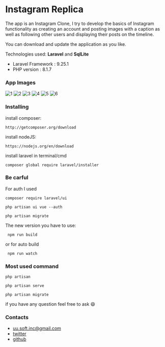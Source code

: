 # Instagram Replica

The app is an Instagram Clone, I try to develop the basics of Instagram functionality as creating an account and posting images with a caption as well as following other users and displaying their posts on the timeline.

You can download and update the application as you like.

Technologies used: __Laravel__ and __SqlLite__

- Laravel Framework : 9.25.1<br>
- PHP version : 8.1.7

### App Images
![1](https://user-images.githubusercontent.com/63449913/186558507-ec4fcaf9-a0c4-4e94-826f-9d736e1d5aae.JPG)
![2](https://user-images.githubusercontent.com/63449913/186558513-589ac46c-fdc2-4da7-996a-c3e41b82a539.JPG)
![3](https://user-images.githubusercontent.com/63449913/186558519-e48d467a-f596-4848-bace-7e736951d0cc.JPG)
![4](https://user-images.githubusercontent.com/63449913/186558525-3fac94d3-9252-4109-b70e-0c9d9958af76.JPG)
![5](https://user-images.githubusercontent.com/63449913/186558530-f50a684d-114c-43f6-93d7-1156ba74f0be.JPG)
![6](https://user-images.githubusercontent.com/63449913/186561055-3cbf4f7b-ed41-4216-9d35-e4a1f5ab6791.JPG)

### Installing
install composer:
```
http://getcomposer.org/download
```
install nodeJS:
```
https://nodejs.org/en/download
```
install laravel in terminal/cmd
```
composer global require laravel/installer
```

### Be carful
For auth I used
```
composer require laravel/ui
```
```
php artisan ui vue --auth
```
```
php artisan migrate
```
The new version you have to use:
```
 npm run build
```
or for auto build
```
 npm run watch
```
### Most used command
```
php artisan
```
```
php artisan serve
```
```
php artisan migrate
```

if you have any question feel free to ask :smile:
### Contacts
* uu.soft.inc@gmail.com
* [twitter](https://twitter.com/yahya_lz)
* [github](https://github.com/UUinc)
